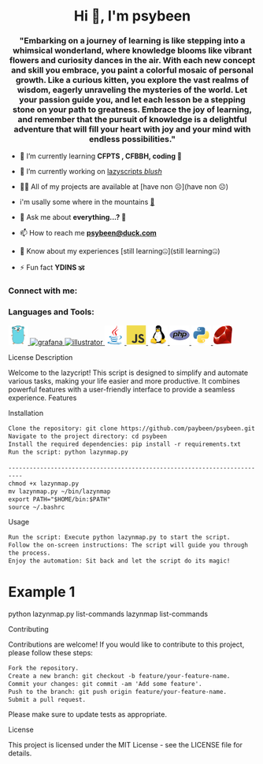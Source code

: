 <h1 align="center">Hi 👋, I'm psybeen</h1>
<h3 align="center">"Embarking on a journey of learning is like stepping into a whimsical wonderland, where knowledge blooms like vibrant flowers and curiosity dances in the air. With each new concept and skill you embrace, you paint a colorful mosaic of personal growth. Like a curious kitten, you explore the vast realms of wisdom, eagerly unraveling the mysteries of the world. Let your passion guide you, and let each lesson be a stepping stone on your path to greatness. Embrace the joy of learning, and remember that the pursuit of knowledge is a delightful adventure that will fill your heart with joy and your mind with endless possibilities."</h3>





- 🤯 I’m currently learning **CFPTS , CFBBH, coding 🙈**

- 🔭 I’m currently working on [lazyscripts *blush*](https://github.com/psybeen/psybeen)

- 👨‍💻 All of my projects are available at [have non ☹️](have non ☹️)

- i'm usally some where in the mountains [🌄](🌄)

- 💬 Ask me about **everything...? 🤗**

- 📫 How to reach me **psybeen@duck.com**

- 📄 Know about my experiences [still learning🤐](still learning🤐)

- ⚡ Fun fact **YDINS 🕉️**





<h3 align="left">Connect with me:</h3>
<p align="left">
</p>

<h3 align="left">Languages and Tools:</h3>
<p align="left"> <a href="https://golang.org" target="_blank" rel="noreferrer"> <img src="https://raw.githubusercontent.com/devicons/devicon/master/icons/go/go-original.svg" alt="go" width="40" height="40"/> </a> <a href="https://grafana.com" target="_blank" rel="noreferrer"> <img src="https://www.vectorlogo.zone/logos/grafana/grafana-icon.svg" alt="grafana" width="40" height="40"/> </a> <a href="https://www.adobe.com/in/products/illustrator.html" target="_blank" rel="noreferrer"> <img src="https://www.vectorlogo.zone/logos/adobe_illustrator/adobe_illustrator-icon.svg" alt="illustrator" width="40" height="40"/> </a> <a href="https://www.java.com" target="_blank" rel="noreferrer"> <img src="https://raw.githubusercontent.com/devicons/devicon/master/icons/java/java-original.svg" alt="java" width="40" height="40"/> </a> <a href="https://developer.mozilla.org/en-US/docs/Web/JavaScript" target="_blank" rel="noreferrer"> <img src="https://raw.githubusercontent.com/devicons/devicon/master/icons/javascript/javascript-original.svg" alt="javascript" width="40" height="40"/> </a> <a href="https://www.linux.org/" target="_blank" rel="noreferrer"> <img src="https://raw.githubusercontent.com/devicons/devicon/master/icons/linux/linux-original.svg" alt="linux" width="40" height="40"/> </a> <a href="https://www.php.net" target="_blank" rel="noreferrer"> <img src="https://raw.githubusercontent.com/devicons/devicon/master/icons/php/php-original.svg" alt="php" width="40" height="40"/> </a> <a href="https://www.python.org" target="_blank" rel="noreferrer"> <img src="https://raw.githubusercontent.com/devicons/devicon/master/icons/python/python-original.svg" alt="python" width="40" height="40"/> </a> <a href="https://www.ruby-lang.org/en/" target="_blank" rel="noreferrer"> <img src="https://raw.githubusercontent.com/devicons/devicon/master/icons/ruby/ruby-original.svg" alt="ruby" width="40" height="40"/> </a> </p>








License
Description

Welcome to the lazycript! This script is designed to simplify and automate various tasks, making your life easier and more productive. It combines powerful features with a user-friendly interface to provide a seamless experience.
Features


Installation

    Clone the repository: git clone https://github.com/paybeen/psybeen.git
    Navigate to the project directory: cd psybeen
    Install the required dependencies: pip install -r requirements.txt
    Run the script: python lazynmap.py

    --------------------------------------------------------------------------
    chmod +x lazynmap.py
    mv lazynmap.py ~/bin/lazynmap
    export PATH="$HOME/bin:$PATH"
    source ~/.bashrc


Usage

    Run the script: Execute python lazynmap.py to start the script.
    Follow the on-screen instructions: The script will guide you through the process.
    Enjoy the automation: Sit back and let the script do its magic!



# Example 1

python lazynmap.py list-commands
lazynmap list-commands


Contributing

Contributions are welcome! If you would like to contribute to this project, please follow these steps:

    Fork the repository.
    Create a new branch: git checkout -b feature/your-feature-name.
    Commit your changes: git commit -am 'Add some feature'.
    Push to the branch: git push origin feature/your-feature-name.
    Submit a pull request.

Please make sure to update tests as appropriate.

License

This project is licensed under the MIT License - see the LICENSE file for details.
